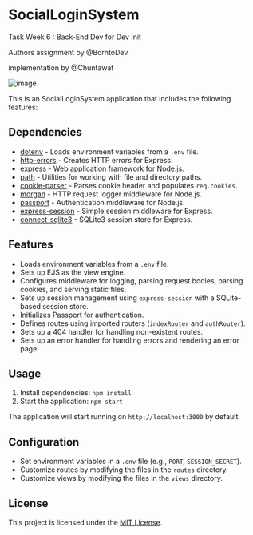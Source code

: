 # SocialLoginSystem

Task Week 6 : Back-End Dev for Dev Init

Authors assignment by @BorntoDev

implementation by @Chuntawat

![image](https://github.com/6431503009/SocialLoginSystem/assets/97873903/1fbfd1e2-8abf-481e-8011-408e5eeb4e6d)


This is an SocialLoginSystem application that includes the following features:

## Dependencies

- [dotenv](https://github.com/motdotla/dotenv) - Loads environment variables from a `.env` file.
- [http-errors](https://github.com/jshttp/http-errors) - Creates HTTP errors for Express.
- [express](https://github.com/expressjs/express) - Web application framework for Node.js.
- [path](https://nodejs.org/api/path.html) - Utilities for working with file and directory paths.
- [cookie-parser](https://github.com/expressjs/cookie-parser) - Parses cookie header and populates `req.cookies`.
- [morgan](https://github.com/expressjs/morgan) - HTTP request logger middleware for Node.js.
- [passport](https://github.com/jaredhanson/passport) - Authentication middleware for Node.js.
- [express-session](https://github.com/expressjs/session) - Simple session middleware for Express.
- [connect-sqlite3](https://github.com/marcuswestin/connect-sqlite3) - SQLite3 session store for Express.

## Features

- Loads environment variables from a `.env` file.
- Sets up EJS as the view engine.
- Configures middleware for logging, parsing request bodies, parsing cookies, and serving static files.
- Sets up session management using `express-session` with a SQLite-based session store.
- Initializes Passport for authentication.
- Defines routes using imported routers (`indexRouter` and `authRouter`).
- Sets up a 404 handler for handling non-existent routes.
- Sets up an error handler for handling errors and rendering an error page.

## Usage

1. Install dependencies: `npm install`
2. Start the application: `npm start`

The application will start running on `http://localhost:3000` by default.

## Configuration

- Set environment variables in a `.env` file (e.g., `PORT`, `SESSION_SECRET`).
- Customize routes by modifying the files in the `routes` directory.
- Customize views by modifying the files in the `views` directory.

## License

This project is licensed under the [MIT License](LICENSE).
